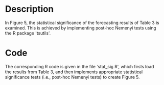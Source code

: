 # Description 

In Figure 5, the statistical significance of the forecasting results of Table 3 is examined. This is achieved by implementing post-hoc Nemenyi tests using the R package 'tsutils'. 

# Code

The corresponding R code is given in the file 'stat_sig.R', which firsts load the results from Table 3, and then implements appropriate statistical significance tests (i.e., post-hoc Nemenyi tests) to create Figure 5.  
